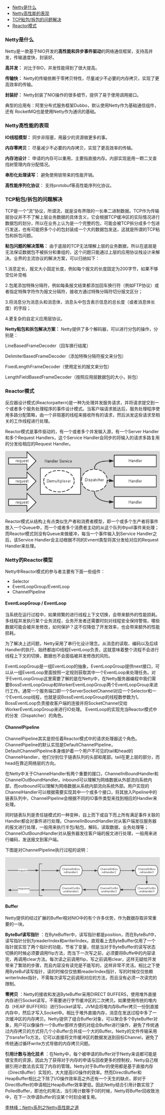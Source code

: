 
* [Netty是什么](#netty%E6%98%AF%E4%BB%80%E4%B9%88)
* [Netty高性能的表现](#netty%E9%AB%98%E6%80%A7%E8%83%BD%E7%9A%84%E8%A1%A8%E7%8E%B0)
* [TCP粘包/拆包的问题解决](#tcp%E7%B2%98%E5%8C%85%E6%8B%86%E5%8C%85%E7%9A%84%E9%97%AE%E9%A2%98%E8%A7%A3%E5%86%B3)
* [Reactor模式](#reactor%E6%A8%A1%E5%BC%8F)


### Netty是什么

Netty是一款基于NIO开发的**高性能和异步事件驱动**的网络通信框架，支持高并发，传输速度快，封装好。

**高并发：**
对比于BIO，并发性能得到了很大提高。

**传输快：**
Netty的传输依赖于零拷贝特性，尽量减少不必要的内存拷贝，实现了更高效率的传输。

**封装好：**
Netty封装了NIO操作的很多细节，提供了易于使用调用接口。

典型的应用有：阿里分布式服务框架Dubbo，默认使用Netty作为基础通信组件，还有
RocketMQ也是使用Netty作为通讯的基础。

### Netty高性能的表现

**IO线程模型：**
同步非阻塞，用最少的资源做更多的事。

**内存零拷贝：**
尽量减少不必要的内存拷贝，实现了更高效率的传输。

**内存池设计：**
申请的内存可以重用，主要指直接内存。内部实现是用一颗二叉查找树管理内存分配情况。

**串形化处理读写：**
避免使用锁带来的性能开销。

**高性能序列化协议**：
支持protobuf等高性能序列化协议。



###  TCP粘包/拆包的问题解决

TCP是一个“流”协议，所谓流，就是没有界限的一长串二进制数据。TCP作为传输层协议并不不了解上层业务数据的具体含义，它会根据TCP缓冲区的实际情况进行数据包的划分，所以在业务上认为是一个完整的包，可能会被TCP拆分成多个包进行发送，也有可能把多个小的包封装成一个大的数据包发送，这就是所谓的TCP粘包和拆包问题。

**粘包问题的解决策略：**
由于底层的TCP无法理解上层的业务数据，所以在底层是无法保证数据包不被拆分和重组的，这个问题只能通过上层的应用协议栈设计来解决。业界的主流协议的解决方案，可以归纳如下：

1.消息定长，报文大小固定长度，例如每个报文的长度固定为200字节，如果不够空位补空格

2.包尾添加特殊分隔符，例如每条报文结束都添加回车换行符（例如FTP协议）或者指定特殊字符作为报文分隔符，接收方通过特殊分隔符切分报文区分；

3.将消息分为消息头和消息体，消息头中包含表示信息的总长度（或者消息体长度）的字段；

4.更复杂的自定义应用层协议。

**Netty粘包和拆包解决方案：**
Netty提供了多个解码器，可以进行分包的操作，分别是：

LineBasedFrameDecoder（回车换行结尾）

DelimiterBasedFrameDecoder（添加特殊分隔符报文来分包）

FixedLengthFrameDecoder（使用定长的报文来分包）

LengthFieldBasedFrameDecoder（按照应用层数据包的大小，拆包）


### Reactor模式

反应器设计模式(Reactorpattern)是一种为处理并发服务请求，并将请求提交到一个或者多个服务处理程序的事件设计模式。当客户端请求抵达后，服务处理程序使用多路分配策略，由一个非阻塞的线程来接收所有的请求，然后派发这些请求至相关的工作线程进行处理。

Reactor模式是事件驱动的，有一个或者多个并发输入源，有一个Server Handler和多个Request Handlers，这个Service Handler会同步的将输入的请求多路复用的分发给相应的Request Handler。

![](https://raw.githubusercontent.com/LLLRS/git_resource/master/4rvfsvfdh1223ttyy.png)

Reactor模式从结构上有点类似生产者和消费者模型，即一个或多个生产者将事件放入一个Queue中，而一个或者多个消费者主动的从这个队列中poll事件来处理；而Reactor模式则没有Queue来做缓冲，每当一个事件输入到Service Handler之后，该Service Handler会主动根据不同的Evnent类型将其分发给对应的Request Handler来处理。

### Netty的Reactor模型
Netty中Reactor模式的参与者主要有下面一些组件：

* Selector
* EventLoopGroup/EventLoop
* ChannelPipeline

#### EventLoopGroup / EventLoop
当系统在运行过程中，如果频繁的进行线程上下文切换，会带来额外的性能损耗。多线程并发执行某个业务流程，业务开发者还需要时刻对线程安全保持警惕，哪些数据可能会被并发修改，如何保护？这不仅降低了开发效率，也会带来额外的性能损耗。

为了解决上述问题，Netty采用了串行化设计理念。从消息的读取、编码以及后续Handler的执行，始终都由IO线程EventLoop负责，这就意味着整个流程不会进行线程上下文的切换，数据也不会面临被并发修改的风险。

EventLoopGroup是一组EventLoop的抽象，EventLoopGroup提供next接口，可以从一组EventLoop里面按照一定规则获取其中一个EventLoop来处理任务。对于EventLoopGroup这里需要了解的是在Netty中，在Netty服务器编程中我们需要BossEventLoopGroup和WorkerEventLoopGroup两个EventLoopGroup来进行工作。通常一个服务端口即一个ServerSocketChannel对应一个Selector和一个EventLoop线程，也就是说BossEventLoopGroup的线程数参数为1。
BossEventLoop负责接收客户端的连接并将SocketChannel交给WorkerEventLoopGroup来进行IO处理。
EventLoop的实现充当Reactor模式中的分发（Dispatcher）的角色。

#### ChannelPipeline

ChannelPipeline其实是担任着Reactor模式中的请求处理器这个角色。ChannelPipeline的默认实现是DefaultChannelPipeline，DefaultChannelPipeline本身维护着一个用户不可见的tail和head的ChannelHandler，他们分别位于链表队列的头部和尾部。tail在更上层的部分，而head在靠近网络层的方向。

在Netty中关于ChannelHandler有两个重要的接口，ChannelInBoundHandler和ChannelOutBoundHandler。inbound可以理解为网络数据从外部流向系统内部，而outbound可以理解为网络数据从系统内部流向系统外部。用户实现的ChannelHandler可以根据需要实现其中一个或多个接口，将其放入Pipeline中的链表队列中，ChannelPipeline会根据不同的IO事件类型来找到相应的Handler来处理。

同时链表队列是责任链模式的一种变种，自上而下或自下而上所有满足事件关联的Handler都会对事件进行处理。ChannelInBoundHandler对从客户端发往服务器的报文进行处理，一般用来执行半包/粘包，解码，读取数据，业务处理等；ChannelOutBoundHandler对从服务器发往客户端的报文进行处理，一般用来进行编码，发送报文到客户端。

下图是对ChannelPipeline执行过程的说明：

![](https://raw.githubusercontent.com/LLLRS/git_resource/master/123df3535dczfffc.png)


#### Buffer
Netty提供的经过扩展的Buffer相对NIO中的有个许多优势，作为数据存取非常重要的一块。

**ByteBuf读写指针** ：在ByteBuffer中，读写指针都是position，而在ByteBuf中，读写指针分别为readerIndex和writerIndex。直观看上去ByteBuffer仅用了一个指针就实现了两个指针的功能，节省了变量，但是当对于ByteBuffer的读写状态切换的时候必须要调用flip方法，而当下一次写之前，必须要将Buffe中的内容读完，再调用clear方法。每次读之前调用flip，写之前调用clear，这样无疑给开发带来了繁琐的步骤，而且内容没有读完是不能写的，这样非常不灵活。相比之下使用ByteBuf读写指针，读的时候仅仅依赖readerIndex指针，写的时候仅仅依赖writerIndex指针，不需每次读写之前调用对应的方法，而且没有必须一次读完的限制。


**零拷贝** ：Netty的接收和发送ByteBuffer采用DIRECT BUFFERS，使用堆外直接内存进行Socket读写，不需要进行字节缓冲区的二次拷贝。如果使用传统的堆内存（HEAP BUFFERS）进行Socket读写，JVM会将堆内存Buffer拷贝一份到直接内存中，然后才写入Socket中。相比于堆外直接内存，消息在发送过程中多了一次缓冲区的内存拷贝。Netty提供了组合Buffer对象，可以聚合多个ByteBuffer对象，用户可以像操作一个Buffer那样方便的对组合Buffer进行操作，避免了传统通过内存拷贝的方式将几个小Buffer合并成一个大的Buffer。Netty的文件传输采用了transferTo方法，它可以直接将文件缓冲区的数据发送到目标Channel，避免了传统通过循环write方式导致的内存拷贝问题。

**引用计数与池化技术** ：在Netty中，每个被申请的Buffer对于Netty来说都可能是很宝贵的资源，因此为了获得对于内存的申请与回收更多的控制权，Netty自己根据引用计数法去实现了内存的管理。Netty对于Buffer的使用都是基于直接内存（DirectBuffer）实现的，大大提高I/O操作的效率。然而DirectBuffer和HeapBuffer相比之下除了I/O操作效率高之外还有一个天生的缺点，即对于DirectBuffer的申请相比HeapBuffer效率更低。因此Netty结合引用计数实现了PolledBuffer，即池化的用法，当引用计数等于0的时候，Netty将Buffer回收致池中，在下一次申请Buffer的没某个时刻会被复用。


[李林峰：Netty系列之Netty高性能之道](https://www.infoq.cn/article/netty-high-performance)
